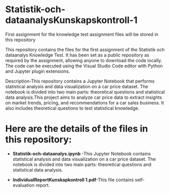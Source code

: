 # Statistik-och-dataanalysKunskapskontroll-1

 First assignment for the knowledge test assignment files will be stored in this repository

This repository contains the files for the first assignment of the Statistik och dataanalys Knowledge Test. It has been set as a public repository as required by the assignment, allowing anyone to download the code locally. The code can be executed using the Visual Studio Code editor with Python and Jupyter plugin extensions.

Description-This repository contains a Jupyter Notebook that performs statistical analysis and data visualization on a car price dataset. The notebook is divided into two main parts: theoretical questions and statistical data analysis.This project aims to analyze car price data to extract insights on market trends, pricing, and recommendations for a car sales business. It also includes theoretical questions to test statistical knowledge.


# Here are the details of the files in this repository:

- **Statistik-och-dataanalys.ipynb** -This Jupyter Notebook contains statistical analysis and data visualization on a car price dataset. The notebook is divided into two main parts: theoretical questions and statistical data analysis.

- **IndividualReportKunskapkontroll 1.pdf**-This file contains self-evaluation report.


